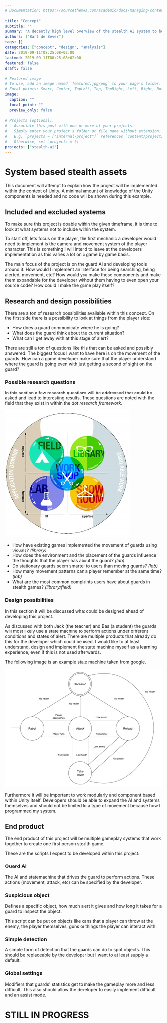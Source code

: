 ```yaml
---
# Documentation: https://sourcethemes.com/academic/docs/managing-content/

title: "Concept"
subtitle: ""
summary: "A decently high level overview of the stealth AI system to be used."
authors: ["Bart de Bever"]
tags: []
categories: ["concept", "design", "analysis"]
date: 2019-09-11T08:25:08+02:00
lastmod: 2019-09-11T08:25:08+02:00
featured: false
draft: false

# Featured image
# To use, add an image named `featured.jpg/png` to your page's folder.
# Focal points: Smart, Center, TopLeft, Top, TopRight, Left, Right, BottomLeft, Bottom, BottomRight.
image:
  caption: ""
  focal_point: ""
  preview_only: false

# Projects (optional).
#   Associate this post with one or more of your projects.
#   Simply enter your project's folder or file name without extension.
#   E.g. `projects = ["internal-project"]` references `content/project/deep-learning/index.md`.
#   Otherwise, set `projects = []`.
projects: ["stealth-ai"]
---
```


# System based stealth assets

This document will attempt to explain how the project will be implemented
within the context of Unity.
A minimal amount of knowledge of the Unity components is needed and no code
will be shown during this example.

## Included and excluded systems

To make sure this project is doable within the given timeframe, it is time to look
at what systems not to include within the system.

To start off, lets focus on the player, the first mechanic a developer would need
to implement is the camera and movement system of the player character.
This is something I will intend to leave at the developers implementation as this
varies a lot on a game by game basis.

The main focus of the project is on the guard AI and developing tools around it.
How would I implement an interface for being searching, being alerted, movement, etc?
How would you make these components and make them expandable for the developer without
them having to even open your source code?
How could I make the game play itself?

## Research and design possibilities

There are a ton of research possibilities available within this concept.
On the first side there is a possibility to look at things from the player side:

- How does a guard communicate where he is going?
- What does the guard think about the current situation?
- What can I get away with at this stage of alert?

There are still a ton of questions like this that can be asked and possibly answered.
The biggest focus I want to have here is on the movement of the guards.
How can a game developer make sure that the player understand where the guard is
going even with just getting a second of sight on the guard?

### Possible research questions

In this section a few research questions will be addressed that could be asked
and lead to interesting results. These questions are noted with the field that
they exist in within the *dot research framework*.

![Dot research framework image](attachments/DOT-Framework.jpg)

- How have existing games implemented the movement of guards using visuals? *(library)*
- How does the environment and the placement of the guards influence the thoughts
that the player has about the guard? *(lab)*
- Do stationary guards seem smarter to users than moving guards? *(lab)*
- How many movement patterns can a player remember at the same time? *(lab)*
- What are the most common complaints users have about guards in stealth games? *(library/field)*

### Design possibilities

In this section it will be discussed what could be designed ahead of developing this
project.

As discussed with both Jack (the teacher) and Bas (a student) the guards will
most likely use a state machine to perform actions under different conditions
and states of alert. There are multiple products that already do this for the developer
which could be used.
I would like to at least understand, design and implement the state machine myself
as a learning experience, even if this is not used afterwards.

The following image is an example state machine taken from google.

![Simple state machine example](attachments/statemachine.jpg)

Furthermore it will be important to work modularly and component based within
Unity itself. Developers should be able to expand the AI and systems themselves
and should not be limited to a type of movement because how I programmed my system.

## End product

The end product of this project will be multiple gameplay systems that work
together to create one first person stealth game.

These are the scripts I expect to be developed within this project:

### Guard AI

The AI and statemachine that drives the guard to perform actions.
These actions (movement, attack, etc) can be specified by the developer.

### Suspicious object

Defines a specific object, how much alert it gives and how long it takes for
a guard to inspect the object.

This script can be put on objects like cans that a player can throw at the enemy,
the player themselves, guns or things the player can interact with.

### Simple detection

A simple form of detection that the guards can do to spot objects.
This should be replaceable by the developer but I want to at least supply a default.

### Global settings

Modifiers that guards' statistics get to make the gameplay more and less difficult.
This also should allow the developer to easily implement difficult and an assist mode.

# STILL IN PROGRESS
